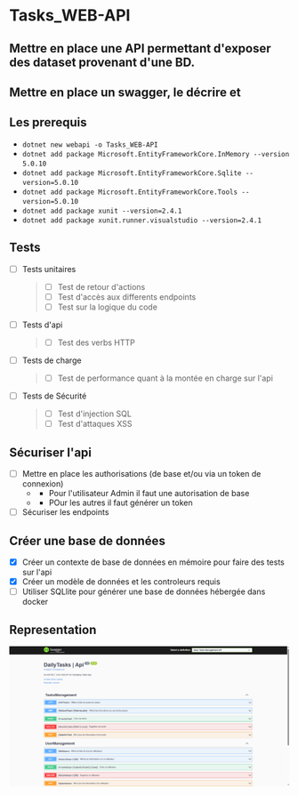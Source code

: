 # Tasks_WEB-API
Mettre en place une API permettant d'exposer des dataset provenant d'une BD.
------------------------------------------------------------------------------------------------------------
## Mettre en place un swagger, le décrire et

## Les prerequis
- `dotnet new webapi -o Tasks_WEB-API`
- `dotnet add package Microsoft.EntityFrameworkCore.InMemory --version 5.0.10`
- `dotnet add package Microsoft.EntityFrameworkCore.Sqlite --version=5.0.10`
- `dotnet add package Microsoft.EntityFrameworkCore.Tools --version=5.0.10`
- `dotnet add package xunit --version=2.4.1`
- `dotnet add package xunit.runner.visualstudio --version=2.4.1`

## Tests 

- [ ] Tests unitaires
    > - [ ] Test de retour d'actions
    > - [ ] Test d'accès aux differents endpoints
    > - [ ] Test sur la logique du code

- [ ] Tests d'api
    > - [ ] Test des verbs HTTP 

- [ ] Tests de charge
    > - [ ] Test de performance quant à la montée en charge sur l'api

- [ ] Tests de Sécurité
    > - [ ] Test d'injection SQL
    > - [ ] Test d'attaques XSS

## Sécuriser l'api
- [ ] Mettre en place les authorisations (de base et/ou via un token de connexion)
    - + Pour l'utilisateur Admin il faut une autorisation de base
    - + POur les autres il faut générer un token
- [ ] Sécuriser les endpoints

## Créer une base de données 
- [X] Créer un contexte de base de données en mémoire pour faire des tests sur l'api
- [X] Créer un modèle de données et les controleurs requis
- [ ] Utiliser SQLlite pour générer une base de données hébergée dans docker

## Representation
![](task_manager_api.png)